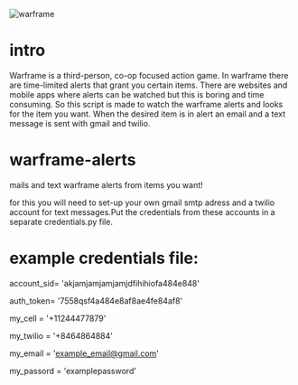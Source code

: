 ![warframe](https://user-images.githubusercontent.com/32396421/41535981-7fae1e7a-7304-11e8-9387-52c91962f01f.jpg)
# intro
Warframe is a third-person, co-op focused action game.
In warframe there are time-limited alerts that grant you certain items.
There are websites and mobile apps where alerts can be watched but this is boring and time consuming.
So this script is made to watch the warframe alerts and looks for the item you want.
When the desired item is in alert an email and a text message is sent with gmail and twilio.

# warframe-alerts
mails and text warframe alerts from items you want!

for this you will need to set-up your own gmail smtp adress and a twilio account for text messages.Put the credentials from these accounts in a separate credentials.py file.

# example credentials file:

account_sid= 'akjamjamjamjamjdfihihiofa484e848'

auth_token= '7558qsf4a484e8af8ae4fe84af8'

my_cell = '+11244477879'

my_twilio = '+8464864884'

my_email = 'example_email@gmail.com'

my_passord = 'examplepassword'
